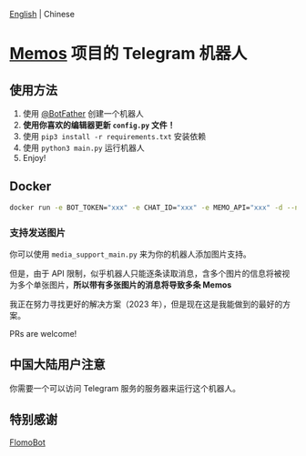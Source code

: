 [English](README.md) | Chinese

# [Memos](https://github.com/usememos/memos) 项目的 Telegram 机器人

## 使用方法

1. 使用 [@BotFather](https://t.me/BotFather) 创建一个机器人
2. **使用你喜欢的编辑器更新 `config.py` 文件！**
3. 使用 `pip3 install -r requirements.txt` 安装依赖
4. 使用 `python3 main.py` 运行机器人
5. Enjoy!

## Docker
```bash
docker run -e BOT_TOKEN="xxx" -e CHAT_ID="xxx" -e MEMO_API="xxx" -d --name tgmemobot okhaibo/tgmemobot:1.0
```

### 支持发送图片

你可以使用 `media_support_main.py` 来为你的机器人添加图片支持。

但是，由于 API 限制，似乎机器人只能逐条读取消息，含多个图片的信息将被视为多个单张图片，**所以带有多张图片的消息将导致多条 Memos**

我正在努力寻找更好的解决方案（2023 年），但是现在这是我能做到的最好的方案。

PRs are welcome!

## 中国大陆用户注意

你需要一个可以访问 Telegram 服务的服务器来运行这个机器人。

## 特别感谢

[FlomoBot](https://github.com/wogong/flomobot)